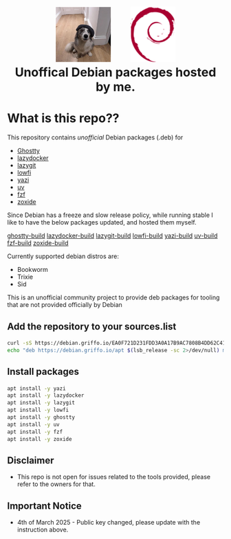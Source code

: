 <h1>
   <p align="center">
     <a href="https://github.com/dariogriffo/"><img src="https://github.com/dariogriffo/debian.griffo.io/blob/main/logo.png" alt="Logo" width="128" style="margin-right: 20px"></a>
     <a href="https://www.debian.org/"><img src="https://github.com/dariogriffo/debian.griffo.io/blob/main/debian-logo.png" alt="Debian Logo" width="104" style="margin-left: 20px"></a>
     <br>Unoffical Debian packages hosted by me.
   </p>
</h1>

# What is this repo??

This repository contains _unofficial_ Debian packages (.deb) for
- [Ghostty](https://ghostty.org)
- [lazydocker](https://github.com/jesseduffield/lazydocker/)
- [lazygit](https://github.com/jesseduffield/lazygit/)
- [lowfi](https://github.com/talwat/lowfi)
- [yazi](https://github.com/sxyazi/yazi/)
- [uv](https://github.com/astral-sh/uv/)
- [fzf](https://github.com/junegunn/fzf/)
- [zoxide](https://github.com/ajeetdsouza/zoxide/) 

Since Debian has a freeze and slow release policy, while running stable I like to have the below packages updated, and hosted them myself.

[ghostty-build](https://github.com/dariogriffo/ghostty-debian/)
[lazydocker-build](https://github.com/dariogriffo/lazydocker-debian/)
[lazygit-build](https://github.com/dariogriffo/lazygit-debian/)
[lowfi-build](https://github.com/dariogriffo/lowfi-debian/)
[yazi-build](https://github.com/dariogriffo/yazi-debian/)
[uv-build](https://github.com/dariogriffo/uv-debian/)
[fzf-build](https://github.com/dariogriffo/fzf-debian/)
[zoxide-build](https://github.com/dariogriffo/zoxide-debian/)



Currently supported debian distros are:
- Bookworm
- Trixie
- Sid

This is an unofficial community project to provide deb packages for tooling that are not provided officially by Debian

## Add the repository to your sources.list

```sh
curl -sS https://debian.griffo.io/EA0F721D231FDD3A0A17B9AC7808B4DD62C41256.asc | sudo gpg --dearmor --yes -o /etc/apt/trusted.gpg.d/debian.griffo.io.gpg
echo "deb https://debian.griffo.io/apt $(lsb_release -sc 2>/dev/null) main" | sudo tee /etc/apt/sources.list.d/debian.griffo.io.list
```

## Install packages

```sh
apt install -y yazi
apt install -y lazydocker
apt install -y lazygit
apt install -y lowfi
apt install -y ghostty
apt install -y uv
apt install -y fzf
apt install -y zoxide
```

## Disclaimer

- This repo is not open for issues related to the tools provided, please refer to the owners for that.


## Important Notice

- 4th of March 2025 - Public key changed, please update with the instruction above.


